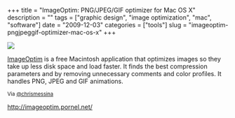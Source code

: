 +++
title = "ImageOptim: PNG/JPEG/GIF optimizer for Mac OS X"
description = ""
tags = ["graphic design", "image optimization", "mac", "software"]
date = "2009-12-03"
categories = ["tools"]
slug = "imageoptim-pngjpeggif-optimizer-mac-os-x"
+++


<div class="tool-screenshot mb1"><a href="http://imageoptim.pornel.net/"><img id='bluga-thumbnail-2801' class='bluga-thumbnail custom' src='http://media.konigi.com/bluga/
wt523109d602530_custom.jpg'/></a></div><p><a href="http://imageoptim.pornel.net/">ImageOptim</a> is a free Macintosh application that optimizes images so they take up less disk space and load faster. It finds the best compression parameters and by removing unnecessary comments and color profiles. It handles PNG, JPEG and GIF animations.</p>

<p><small>Via <a href="http://twitter.com/chrismessina/statuses/6324242433">@chrismessina</a></small></p>

  
<p><a href="http://imageoptim.pornel.net/">http://imageoptim.pornel.net/</a></p>
      
